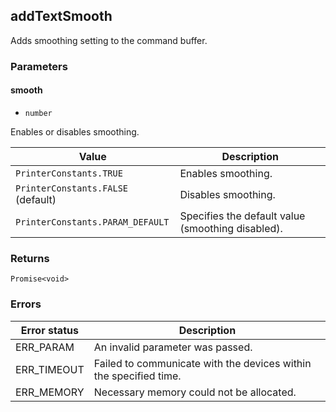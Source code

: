 ## addTextSmooth

Adds smoothing setting to the command buffer.

### Parameters

#### smooth

- `number`

Enables or disables smoothing.

| **Value** |  **Description** |
| --- | --- |
| `PrinterConstants.TRUE` |Enables smoothing. |
| `PrinterConstants.FALSE` (default) | Disables smoothing. |
| `PrinterConstants.PARAM_DEFAULT` | Specifies the default value (smoothing disabled). |

### Returns

`Promise<void>`

### Errors

| **Error status** | **Description** |
| --- | --- |
| ERR_PARAM | An invalid parameter was passed. |
| ERR_TIMEOUT | Failed to communicate with the devices within the specified time. |
| ERR_MEMORY | Necessary memory could not be allocated. |
